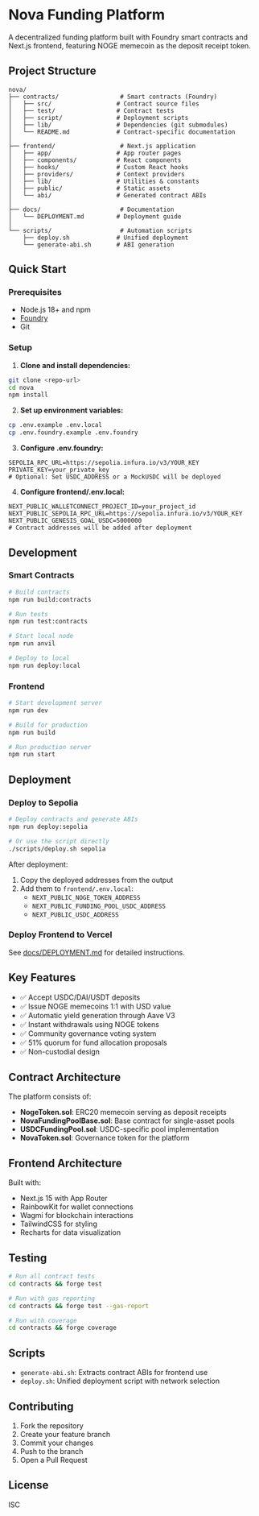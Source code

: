 # Nova Funding Platform

A decentralized funding platform built with Foundry smart contracts and Next.js frontend, featuring NOGE memecoin as the deposit receipt token.

## Project Structure

```
nova/
├── contracts/                 # Smart contracts (Foundry)
│   ├── src/                  # Contract source files
│   ├── test/                 # Contract tests
│   ├── script/               # Deployment scripts
│   ├── lib/                  # Dependencies (git submodules)
│   └── README.md             # Contract-specific documentation
│
├── frontend/                  # Next.js application
│   ├── app/                  # App router pages
│   ├── components/           # React components
│   ├── hooks/                # Custom React hooks
│   ├── providers/            # Context providers
│   ├── lib/                  # Utilities & constants
│   ├── public/               # Static assets
│   └── abi/                  # Generated contract ABIs
│
├── docs/                      # Documentation
│   └── DEPLOYMENT.md         # Deployment guide
│
└── scripts/                   # Automation scripts
    ├── deploy.sh             # Unified deployment
    └── generate-abi.sh       # ABI generation
```

## Quick Start

### Prerequisites

- Node.js 18+ and npm
- [Foundry](https://book.getfoundry.sh/getting-started/installation)
- Git

### Setup

1. **Clone and install dependencies:**
```bash
git clone <repo-url>
cd nova
npm install
```

2. **Set up environment variables:**
```bash
cp .env.example .env.local
cp .env.foundry.example .env.foundry
```

3. **Configure .env.foundry:**
```env
SEPOLIA_RPC_URL=https://sepolia.infura.io/v3/YOUR_KEY
PRIVATE_KEY=your_private_key
# Optional: Set USDC_ADDRESS or a MockUSDC will be deployed
```

4. **Configure frontend/.env.local:**
```env
NEXT_PUBLIC_WALLETCONNECT_PROJECT_ID=your_project_id
NEXT_PUBLIC_SEPOLIA_RPC_URL=https://sepolia.infura.io/v3/YOUR_KEY
NEXT_PUBLIC_GENESIS_GOAL_USDC=5000000
# Contract addresses will be added after deployment
```

## Development

### Smart Contracts

```bash
# Build contracts
npm run build:contracts

# Run tests
npm run test:contracts

# Start local node
npm run anvil

# Deploy to local
npm run deploy:local
```

### Frontend

```bash
# Start development server
npm run dev

# Build for production
npm run build

# Run production server
npm run start
```

## Deployment

### Deploy to Sepolia

```bash
# Deploy contracts and generate ABIs
npm run deploy:sepolia

# Or use the script directly
./scripts/deploy.sh sepolia
```

After deployment:
1. Copy the deployed addresses from the output
2. Add them to `frontend/.env.local`:
   - `NEXT_PUBLIC_NOGE_TOKEN_ADDRESS`
   - `NEXT_PUBLIC_FUNDING_POOL_USDC_ADDRESS`
   - `NEXT_PUBLIC_USDC_ADDRESS`

### Deploy Frontend to Vercel

See [docs/DEPLOYMENT.md](docs/DEPLOYMENT.md) for detailed instructions.

## Key Features

- ✅ Accept USDC/DAI/USDT deposits
- ✅ Issue NOGE memecoins 1:1 with USD value
- ✅ Automatic yield generation through Aave V3
- ✅ Instant withdrawals using NOGE tokens
- ✅ Community governance voting system
- ✅ 51% quorum for fund allocation proposals
- ✅ Non-custodial design

## Contract Architecture

The platform consists of:
- **NogeToken.sol**: ERC20 memecoin serving as deposit receipts
- **NovaFundingPoolBase.sol**: Base contract for single-asset pools
- **USDCFundingPool.sol**: USDC-specific pool implementation
- **NovaToken.sol**: Governance token for the platform

## Frontend Architecture

Built with:
- Next.js 15 with App Router
- RainbowKit for wallet connections
- Wagmi for blockchain interactions
- TailwindCSS for styling
- Recharts for data visualization

## Testing

```bash
# Run all contract tests
cd contracts && forge test

# Run with gas reporting
cd contracts && forge test --gas-report

# Run with coverage
cd contracts && forge coverage
```

## Scripts

- `generate-abi.sh`: Extracts contract ABIs for frontend use
- `deploy.sh`: Unified deployment script with network selection

## Contributing

1. Fork the repository
2. Create your feature branch
3. Commit your changes
4. Push to the branch
5. Open a Pull Request

## License

ISC